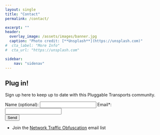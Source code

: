 ```yaml
---
layout: single
title: "Contact"
permalink: /contact/

excerpt: ""
header:
  overlay_image: /assets/images/banner.jpg
  caption: "Photo credit: [**Unsplash**](https://unsplash.com)"
#  cta_label: "More Info"
#  cta_url: "https://unsplash.com"

sidebar:
    nav: "sidenav"
---
```



## Plug in!

Sign up here to keep up to date with this Pluggable Transports community.

<form action="//formspree.io/info@pluggabletransports.info" method="POST">
Name (optional): <input type="text" name="name">
Email*: <input type="email" name="_replyto">
<br/> <input type="submit" class="button fit special" value="Send">
</form>
 
* Join the [Network Traffic Obfuscation](https://groups.google.com/forum/#!forum/traffic-obf) email list